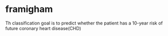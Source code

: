 # framigham
Th classification goal is to predict whether the patient has a 10-year risk of future coronary heart disease(CHD)
